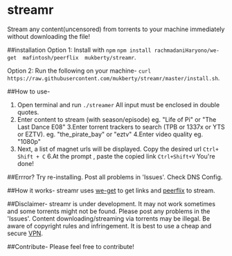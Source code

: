 # streamr
Stream any content(uncensored) from torrents to your machine immediately without downloading the file!

##installation
Option 1:  Install with `npm`
`npm install rachmadaniHaryono/we-get  mafintosh/peerflix  mukberty/streamr`.

Option 2: Run the following on your machine-
`curl https://raw.githubusercontent.com/mukberty/streamr/master/install.sh`.

##How to use-
1. Open terminal and run `./streamer`
 All input must be enclosed in double quotes.
2. Enter content to stream (with season/episode) eg. "Life of Pi" or "The Last Dance E08"
3.Enter torrent trackers to search (TPB or 1337x or YTS or EZTV). eg. "the_pirate_bay" or "eztv"
4.Enter video quality eg. "1080p"
5. Next, a list of magnet urls will be displayed. Copy the desired url `Ctrl+ Shift + C`
6.At the prompt , paste the copied link `Ctrl+Shift+V`
You're done!

##Errror?
Try re-installing.
Post all problems in 'Issues'.
Check DNS Config.

##How it works-
streamr uses [we-get](https://github.com/rachmadaniHaryono/we-get) to get links and [peerflix](https://github.com/mafintosh/peerflix) to stream.

##Disclaimer-
streamr is under development. It may not work sometimes and some torrents might not be found. Please post any problems in the 'Issues'. Content downloading/streaming via torrents may be illegal. Be aware of copyright rules and infringement. 
It is best to use a cheap and secure [VPN](https://eazyvpn.tech/).

##Contribute-
Please feel free to contribute! 

